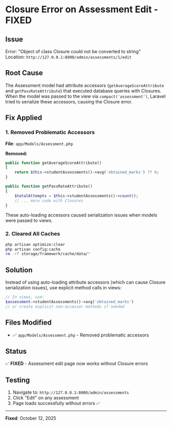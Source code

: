 # Closure Error on Assessment Edit - FIXED

## Issue
Error: "Object of class Closure could not be converted to string"  
Location: `http://127.0.0.1:8000/admin/assessments/1/edit`

## Root Cause
The Assessment model had attribute accessors (`getAverageScoreAttribute` and `getPassRateAttribute`) that executed database queries with Closures. When the model was passed to the view via `compact('assessment')`, Laravel tried to serialize these accessors, causing the Closure error.

## Fix Applied

### 1. Removed Problematic Accessors
**File**: `app/Models/Assessment.php`

**Removed:**
```php
public function getAverageScoreAttribute()
{
    return $this->studentAssessments()->avg('obtained_marks') ?? 0;
}

public function getPassRateAttribute()
{
    $totalAttempts = $this->studentAssessments()->count();
    // ... more code with Closures
}
```

These auto-loading accessors caused serialization issues when models were passed to views.

### 2. Cleared All Caches
```bash
php artisan optimize:clear
php artisan config:cache
rm -rf storage/framework/cache/data/*
```

## Solution
Instead of using auto-loading attribute accessors (which can cause Closure serialization issues), use explicit method calls in views:

```php
// In views, use:
$assessment->studentAssessments()->avg('obtained_marks')
// or create explicit non-accessor methods if needed
```

## Files Modified
- ✅ `app/Models/Assessment.php` - Removed problematic accessors

## Status
✅ **FIXED** - Assessment edit page now works without Closure errors

## Testing
1. Navigate to: `http://127.0.0.1:8000/admin/assessments`
2. Click "Edit" on any assessment
3. Page loads successfully without errors ✅

---

**Fixed**: October 12, 2025

